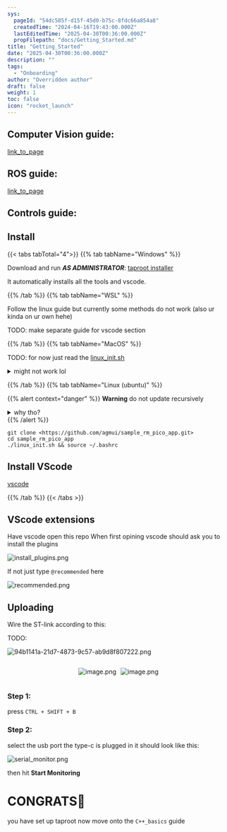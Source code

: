 ```yaml
---
sys:
  pageId: "54dc585f-d15f-45d0-b75c-8fdc66a854a8"
  createdTime: "2024-04-16T19:43:00.000Z"
  lastEditedTime: "2025-04-30T00:36:00.000Z"
  propFilepath: "docs/Getting_Started.md"
title: "Getting_Started"
date: "2025-04-30T00:36:00.000Z"
description: ""
tags:
  - "Onboarding"
author: "Overridden author"
draft: false
weight: 1
toc: false
icon: "rocket_launch"
---
```


## Computer Vision guide:

[link_to_page](86d45bc0-388b-4d26-8848-44f255f73d0e)

## ROS guide:

[link_to_page](3c76c1de-ec8f-46d6-8b0a-294005edc2d5)

## Controls guide:

## Install

{{< tabs tabTotal="4">}}
{{% tab tabName="Windows" %}}

Download and run _**AS ADMINISTRATOR**_: [taproot installer](https://github.com/Thornbots/TeachingFreshies/releases/tag/1.0)

It automatically installs all the tools and vscode.

{{% /tab %}}
{{% tab tabName="WSL" %}}

Follow the linux guide but currently some methods do not work (also ur kinda on ur own hehe)

TODO: make separate guide for vscode section

{{% /tab %}}
{{% tab tabName="MacOS" %}}

TODO: for now just read the [linux_init.sh](https://github.com/agmui/sample_rm_pico_app/blob/main/linux_init.sh)

<details>
<summary>might not work lol</summary>

`brew install libusb pkg-config`

Next install: [vscode](https://code.visualstudio.com/Download)

</details>

{{% /tab %}}
{{% tab tabName="Linux (ubuntu)" %}}

{{% alert context="danger" %}}
**Warning** do not update recursively
<details>
<summary>why tho?</summary>
There are some submodules that may go on for a while (like tinyusb) and I highly
recommend you don't need to get them.
If you want to see what submodules I update just look in `linux_init.sh`
</details>
{{% /alert %}}

```shell
git clone <https://github.com/agmui/sample_rm_pico_app.git>
cd sample_rm_pico_app
./linux_init.sh && source ~/.bashrc
```

## Install VScode

[vscode](https://code.visualstudio.com/Download)

{{% /tab %}}
{{< /tabs >}}

## VScode extensions

Have vscode open this repo
When first opining vscode should ask you to install the plugins

![install_plugins.png](https://prod-files-secure.s3.us-west-2.amazonaws.com/d518164a-d88e-44d1-a4ee-3adb3bd8bce0/89bd30f0-1825-4e77-867b-0a41ce370880/install_plugins.png?X-Amz-Algorithm=AWS4-HMAC-SHA256&X-Amz-Content-Sha256=UNSIGNED-PAYLOAD&X-Amz-Credential=ASIAZI2LB46643SSVKQN%2F20250614%2Fus-west-2%2Fs3%2Faws4_request&X-Amz-Date=20250614T070755Z&X-Amz-Expires=3600&X-Amz-Security-Token=IQoJb3JpZ2luX2VjED8aCXVzLXdlc3QtMiJHMEUCIASWU8mBb8Z1RJvlcHpY4aw7Q1%2FegKcqz0%2FB37CWinWDAiEA7wQbWsmjRki%2FQ%2BBcGjW6igaGEERCoEkULTvPPcg2mNoq%2FwMIKBAAGgw2Mzc0MjMxODM4MDUiDHbShFHFoYvPwOAnsCrcA5kwCFKLlVzLQmfpeQoW4Vd52k73Be%2B39J1oKL3gtI9FiXsQL%2BsNfTUhiF2xCCEUpdoy23JzmQK9GELOSOldrUCvv8N%2BVnhrPxRSQddwLf6RRzigiCTa1c4ij2AvnhZEO%2Fig5ULOCVykodUW4On7dpLd6GgHayPWgeLkliEKWjWhh9%2BBnRRvz6E1AOLiWNUsVT4mk5gwoipm3x9q1CFVqLGqxLdxvrLZPJwRNISfFuX98GHFCT6AKVz3xS0b%2BgXJp34U4kX5gVfZE73Od3cFYp1s2LgYzo0bFmbWMdOUNIxqWkQ3aAWX92QMPTaqu38jYrikH5BxWb9AQvmfYXnF7VosieHjxxGF7W4N223KxSNVnoBs83CdoSR7ZT%2F%2BW32RD62ULAkpAtlL80jwMe0b8IJypHMBCl0SBvMeEOvnlUFrTESTb8JPDnLew0%2Bl%2B20Euge5o%2FopL5bOgY6itnbqFMN0TaChd92DMnB3NreaIinX%2BF%2F4hb5a5XO5teAuSpD62nxvzwfkZmcWXMcTjzG7YnMx37p3wg4UtuulUuZcuBeUoeKWPLihb37f2T9ubD6rxrKZdeQZTbuej%2By1eYcA9XtZiZKkTTQYd0ZPP9%2B7GK4guIdYnh5f9b3Y%2B6GsMJK9tMIGOqUBzLoKKopW9LWEeeQGyi1ixy%2FQMTCJGKPRS%2FBuz4uFbdTzfJHqHMXXBCzmIBnGcSG9y1DEd%2F1HG%2FGEOEQY3bBDRcg8KPaFrxDEFQczquxjvqOs1oacJ22xZolPy77HsYLFO%2Bam2nVph7gWN2YCyCTH1gQwmaeav6yfnj0kzFnqYIxo0j%2BOOfU1w8mxCIwdLil1oRi3EIbCCocHNxH4gGg7nLiZW18z&X-Amz-Signature=553ef56655d86cba11b01ba3f94487a393c2ebdf893af17d10389b61e86ab590&X-Amz-SignedHeaders=host&x-amz-checksum-mode=ENABLED&x-id=GetObject)

If not just type `@recommended` here  

![recommended.png](https://prod-files-secure.s3.us-west-2.amazonaws.com/d518164a-d88e-44d1-a4ee-3adb3bd8bce0/61e661e9-5d85-4dfc-be0d-8d2097a5e793/recommended.png?X-Amz-Algorithm=AWS4-HMAC-SHA256&X-Amz-Content-Sha256=UNSIGNED-PAYLOAD&X-Amz-Credential=ASIAZI2LB46643SSVKQN%2F20250614%2Fus-west-2%2Fs3%2Faws4_request&X-Amz-Date=20250614T070755Z&X-Amz-Expires=3600&X-Amz-Security-Token=IQoJb3JpZ2luX2VjED8aCXVzLXdlc3QtMiJHMEUCIASWU8mBb8Z1RJvlcHpY4aw7Q1%2FegKcqz0%2FB37CWinWDAiEA7wQbWsmjRki%2FQ%2BBcGjW6igaGEERCoEkULTvPPcg2mNoq%2FwMIKBAAGgw2Mzc0MjMxODM4MDUiDHbShFHFoYvPwOAnsCrcA5kwCFKLlVzLQmfpeQoW4Vd52k73Be%2B39J1oKL3gtI9FiXsQL%2BsNfTUhiF2xCCEUpdoy23JzmQK9GELOSOldrUCvv8N%2BVnhrPxRSQddwLf6RRzigiCTa1c4ij2AvnhZEO%2Fig5ULOCVykodUW4On7dpLd6GgHayPWgeLkliEKWjWhh9%2BBnRRvz6E1AOLiWNUsVT4mk5gwoipm3x9q1CFVqLGqxLdxvrLZPJwRNISfFuX98GHFCT6AKVz3xS0b%2BgXJp34U4kX5gVfZE73Od3cFYp1s2LgYzo0bFmbWMdOUNIxqWkQ3aAWX92QMPTaqu38jYrikH5BxWb9AQvmfYXnF7VosieHjxxGF7W4N223KxSNVnoBs83CdoSR7ZT%2F%2BW32RD62ULAkpAtlL80jwMe0b8IJypHMBCl0SBvMeEOvnlUFrTESTb8JPDnLew0%2Bl%2B20Euge5o%2FopL5bOgY6itnbqFMN0TaChd92DMnB3NreaIinX%2BF%2F4hb5a5XO5teAuSpD62nxvzwfkZmcWXMcTjzG7YnMx37p3wg4UtuulUuZcuBeUoeKWPLihb37f2T9ubD6rxrKZdeQZTbuej%2By1eYcA9XtZiZKkTTQYd0ZPP9%2B7GK4guIdYnh5f9b3Y%2B6GsMJK9tMIGOqUBzLoKKopW9LWEeeQGyi1ixy%2FQMTCJGKPRS%2FBuz4uFbdTzfJHqHMXXBCzmIBnGcSG9y1DEd%2F1HG%2FGEOEQY3bBDRcg8KPaFrxDEFQczquxjvqOs1oacJ22xZolPy77HsYLFO%2Bam2nVph7gWN2YCyCTH1gQwmaeav6yfnj0kzFnqYIxo0j%2BOOfU1w8mxCIwdLil1oRi3EIbCCocHNxH4gGg7nLiZW18z&X-Amz-Signature=0908f6abd6820a0abb98b64833bc494ae9a68c158d6b15710ef44092ba312b95&X-Amz-SignedHeaders=host&x-amz-checksum-mode=ENABLED&x-id=GetObject)

## Uploading

Wire the ST-link according to this:

TODO:

![94b1141a-21d7-4873-9c57-ab9d8f807222.png](https://prod-files-secure.s3.us-west-2.amazonaws.com/d518164a-d88e-44d1-a4ee-3adb3bd8bce0/e5fad17d-ab82-4300-9f4c-505ab4b1202c/94b1141a-21d7-4873-9c57-ab9d8f807222.png?X-Amz-Algorithm=AWS4-HMAC-SHA256&X-Amz-Content-Sha256=UNSIGNED-PAYLOAD&X-Amz-Credential=ASIAZI2LB46643SSVKQN%2F20250614%2Fus-west-2%2Fs3%2Faws4_request&X-Amz-Date=20250614T070755Z&X-Amz-Expires=3600&X-Amz-Security-Token=IQoJb3JpZ2luX2VjED8aCXVzLXdlc3QtMiJHMEUCIASWU8mBb8Z1RJvlcHpY4aw7Q1%2FegKcqz0%2FB37CWinWDAiEA7wQbWsmjRki%2FQ%2BBcGjW6igaGEERCoEkULTvPPcg2mNoq%2FwMIKBAAGgw2Mzc0MjMxODM4MDUiDHbShFHFoYvPwOAnsCrcA5kwCFKLlVzLQmfpeQoW4Vd52k73Be%2B39J1oKL3gtI9FiXsQL%2BsNfTUhiF2xCCEUpdoy23JzmQK9GELOSOldrUCvv8N%2BVnhrPxRSQddwLf6RRzigiCTa1c4ij2AvnhZEO%2Fig5ULOCVykodUW4On7dpLd6GgHayPWgeLkliEKWjWhh9%2BBnRRvz6E1AOLiWNUsVT4mk5gwoipm3x9q1CFVqLGqxLdxvrLZPJwRNISfFuX98GHFCT6AKVz3xS0b%2BgXJp34U4kX5gVfZE73Od3cFYp1s2LgYzo0bFmbWMdOUNIxqWkQ3aAWX92QMPTaqu38jYrikH5BxWb9AQvmfYXnF7VosieHjxxGF7W4N223KxSNVnoBs83CdoSR7ZT%2F%2BW32RD62ULAkpAtlL80jwMe0b8IJypHMBCl0SBvMeEOvnlUFrTESTb8JPDnLew0%2Bl%2B20Euge5o%2FopL5bOgY6itnbqFMN0TaChd92DMnB3NreaIinX%2BF%2F4hb5a5XO5teAuSpD62nxvzwfkZmcWXMcTjzG7YnMx37p3wg4UtuulUuZcuBeUoeKWPLihb37f2T9ubD6rxrKZdeQZTbuej%2By1eYcA9XtZiZKkTTQYd0ZPP9%2B7GK4guIdYnh5f9b3Y%2B6GsMJK9tMIGOqUBzLoKKopW9LWEeeQGyi1ixy%2FQMTCJGKPRS%2FBuz4uFbdTzfJHqHMXXBCzmIBnGcSG9y1DEd%2F1HG%2FGEOEQY3bBDRcg8KPaFrxDEFQczquxjvqOs1oacJ22xZolPy77HsYLFO%2Bam2nVph7gWN2YCyCTH1gQwmaeav6yfnj0kzFnqYIxo0j%2BOOfU1w8mxCIwdLil1oRi3EIbCCocHNxH4gGg7nLiZW18z&X-Amz-Signature=440d931542627748396905e1b8262de77194d5a79e2dd047ad8838f9020bacf7&X-Amz-SignedHeaders=host&x-amz-checksum-mode=ENABLED&x-id=GetObject)

<div style="display: flex;flex-direction: row; column-gap:10px; max-width: 630px;justify-content: center;">
<div>

![image.png](https://prod-files-secure.s3.us-west-2.amazonaws.com/d518164a-d88e-44d1-a4ee-3adb3bd8bce0/210ecb78-1116-4d7b-b9b7-2292f66fa2c2/image.png?X-Amz-Algorithm=AWS4-HMAC-SHA256&X-Amz-Content-Sha256=UNSIGNED-PAYLOAD&X-Amz-Credential=ASIAZI2LB4666G5WC574%2F20250614%2Fus-west-2%2Fs3%2Faws4_request&X-Amz-Date=20250614T070756Z&X-Amz-Expires=3600&X-Amz-Security-Token=IQoJb3JpZ2luX2VjED8aCXVzLXdlc3QtMiJIMEYCIQDoynHFS5lwBPvTmgfERZ2jwNXgjuw11T5q%2BuGJ2o8giwIhAOw0ho0V5wvfB4Rl5kW3GbssOppWSgT%2BJ2c486Y%2FHiLMKv8DCCgQABoMNjM3NDIzMTgzODA1IgzqtrT%2BcYMCiQzJjLkq3AM2ZO%2FSNHxHKEwRlrTFQZ0WJa%2FbsEmWZabrLKP0rFi5rM0%2Fsdf7MubR41iODMrcUjsgGE8JOfvPbMkDgDglclZ7JG6VSnlokMqtN6BWNpSdxhAeqjgjbI5rceBRNSmb9bEXyMVJ9Y3wUQzhLD8UBF2BqUjcllMgYj2GiSBLucLaq6LQYOO4GYuWTQXdYo%2F3313RucUHo%2BMC2V13wlRwGBjQxPxyKoIk%2BtXwE5Dg45O2VoxxksaVcypyTL8nZSWbG79nprCY%2Fhf62w2wfNMHkRSKJAb0cvSnmHxOnm%2FXFCoDNZV3ExRJ%2Fd0Db%2FBpIQCo%2FGxSMsuEaxIi4kQN%2BYmIQX%2BcqIdtt22U72PgN3feWxz1YdQcOKmj%2F%2FEt%2BBF9ByUEOQIEag56I7nHXPfci3NUFx62aEOZZoO2KO6m%2FE%2BE9hHfQgyJscUxX5NRN60TvytyV8QQXubfH8V8PMvxBo1nubsYbfz3uoENaGYy9QXIlYEDaUnrltrG7oCmISTHeqG%2F1C45tQ53doPyPwLBs423PDjYihgE2ifRvHBZKRR6vZbHouOoHPbrlIUry2W%2BXkCGs%2BR5SmXeRebWfRb%2Bk259OVEHG%2FZRKBVmGhGQq%2BM07Hj235m4y7f6jbqjuoyL0jDQvLTCBjqkAa%2BJcvg7A0fvUH3%2FxvwL17z%2F0w65FDHFfDmEfkYsSJVymDRQQmcyUunghorv3JStFF0bXDUyEccMnQHI3ClVxbCLafT4HD%2Fxm2aykf%2BtwjxeiCJ5zB2Llmv6HsI6jG6%2FUU50I36ZMqbqi%2FTW8UhFH3JzCrb5Z%2FnQljv2T91mYGokGbvXuCl6bdA90JUHXtElbvIyPnJmLFW215IjqBKHHxrEJKc1&X-Amz-Signature=67151554738042b4f1fb23cad161cd279da5cbc7171b5f05f45ff77056f83ef6&X-Amz-SignedHeaders=host&x-amz-checksum-mode=ENABLED&x-id=GetObject)

</div>
<div>

![image.png](https://prod-files-secure.s3.us-west-2.amazonaws.com/d518164a-d88e-44d1-a4ee-3adb3bd8bce0/33a0fd0f-8ca6-4a86-8e09-26e95ded1fff/image.png?X-Amz-Algorithm=AWS4-HMAC-SHA256&X-Amz-Content-Sha256=UNSIGNED-PAYLOAD&X-Amz-Credential=ASIAZI2LB46634WZET5W%2F20250614%2Fus-west-2%2Fs3%2Faws4_request&X-Amz-Date=20250614T070759Z&X-Amz-Expires=3600&X-Amz-Security-Token=IQoJb3JpZ2luX2VjED8aCXVzLXdlc3QtMiJIMEYCIQDPoimh1oFx2xi3TytAJHJBj%2FFfz%2FfL9QH%2FzRVRPHhB1QIhAPJHKCfZJrOCNEAwsH%2FJU7pHReuHe9%2FU4JUniMUO4%2BQhKv8DCCgQABoMNjM3NDIzMTgzODA1IgxwvzC9ph3eZfc4tBkq3APp%2FVdCzWOcfSn8hQNWuQ3m1pQPFTC7qPKWYU97m7Nbg2xjL%2FHprE1cxiVfjaMneG18H7zhMKdsSwylLdPazHIcPvcGiYcGFK68UYgkhcCYheBKGvOG845rrrgx12ywOktAAxdFY6BMsddPWKQYnX8QXEbr8VdQTm74MzFqLQwFzbBkJGuMdwTc03loQjyX3NgSX5CXI9KXG6OB37pgFwIgK84PbU7ieSXI3T3672K41WW8Cw95cQz9Vr84nDsu3M6bcwzWhxDzTXGtcE8ugIthDAD0GUWyUMM%2BBSgb9ObMw24Uh4Q6pVZgKM8xrPWNv3pwQi2T0gc4nWlSQJYmQo%2F9cKnjOU61dgiIq9lewRimEbeE6f30i9fGPV2UBvKJA%2BXLL9GWeCQS38ZgP%2FYlTY%2BaCd%2Fkss%2FOjQ1lW9vpPliM4vurE54%2BDs7uDB6lIf%2FTXBXDZ%2BKHCfLlfp42IAdEeFArseeERBx48tsrOq%2FO1%2B4ogeKao7sEWDnpMoVOCJKSEZji9%2BrAM7vV1hK6qqdP%2Fq39PoxCj5qUcMofHR5o1Ie6z1hfCnKetaaWcQ1x9OYKt%2FHspxModhdT1tl9gYp115qqsPnXKmom5iQ1XElitxJn8rKBDWo7SEl6e6HxcjCBvLTCBjqkAcWjdQkNmtuJxCA4URlD5%2FpPBC1j%2ByEqlLYq%2FyoLLjbD%2Fe2fSTEDLX1sSTMx9vmlTHPA3LYyUmhmLdctiINinfzU8%2BDL6q4ieXTMWvoWvsUUmq5L8iUsypBzRe%2Fm2Jqgga0adOSmUKfSSuWi9H5dnOrc1MYP9wSMj78b4VrAWryDCGX73WBQpYT2dm5l1pbmYFeqyBb94Lywm%2Btpbmu8GeqX1bHP&X-Amz-Signature=2a508b0fd7c497591fbf7c2df6b995a1770692ae3e3a092341d8ac8a550e31b1&X-Amz-SignedHeaders=host&x-amz-checksum-mode=ENABLED&x-id=GetObject)

</div>
</div>

### Step 1:

press `CTRL + SHIFT + B`

### Step 2:

select the usb port the type-c is plugged in it should look like this:

![serial_monitor.png](https://prod-files-secure.s3.us-west-2.amazonaws.com/d518164a-d88e-44d1-a4ee-3adb3bd8bce0/f03f4774-05d4-4393-b6a0-d5efb6d315ab/serial_monitor.png?X-Amz-Algorithm=AWS4-HMAC-SHA256&X-Amz-Content-Sha256=UNSIGNED-PAYLOAD&X-Amz-Credential=ASIAZI2LB46643SSVKQN%2F20250614%2Fus-west-2%2Fs3%2Faws4_request&X-Amz-Date=20250614T070755Z&X-Amz-Expires=3600&X-Amz-Security-Token=IQoJb3JpZ2luX2VjED8aCXVzLXdlc3QtMiJHMEUCIASWU8mBb8Z1RJvlcHpY4aw7Q1%2FegKcqz0%2FB37CWinWDAiEA7wQbWsmjRki%2FQ%2BBcGjW6igaGEERCoEkULTvPPcg2mNoq%2FwMIKBAAGgw2Mzc0MjMxODM4MDUiDHbShFHFoYvPwOAnsCrcA5kwCFKLlVzLQmfpeQoW4Vd52k73Be%2B39J1oKL3gtI9FiXsQL%2BsNfTUhiF2xCCEUpdoy23JzmQK9GELOSOldrUCvv8N%2BVnhrPxRSQddwLf6RRzigiCTa1c4ij2AvnhZEO%2Fig5ULOCVykodUW4On7dpLd6GgHayPWgeLkliEKWjWhh9%2BBnRRvz6E1AOLiWNUsVT4mk5gwoipm3x9q1CFVqLGqxLdxvrLZPJwRNISfFuX98GHFCT6AKVz3xS0b%2BgXJp34U4kX5gVfZE73Od3cFYp1s2LgYzo0bFmbWMdOUNIxqWkQ3aAWX92QMPTaqu38jYrikH5BxWb9AQvmfYXnF7VosieHjxxGF7W4N223KxSNVnoBs83CdoSR7ZT%2F%2BW32RD62ULAkpAtlL80jwMe0b8IJypHMBCl0SBvMeEOvnlUFrTESTb8JPDnLew0%2Bl%2B20Euge5o%2FopL5bOgY6itnbqFMN0TaChd92DMnB3NreaIinX%2BF%2F4hb5a5XO5teAuSpD62nxvzwfkZmcWXMcTjzG7YnMx37p3wg4UtuulUuZcuBeUoeKWPLihb37f2T9ubD6rxrKZdeQZTbuej%2By1eYcA9XtZiZKkTTQYd0ZPP9%2B7GK4guIdYnh5f9b3Y%2B6GsMJK9tMIGOqUBzLoKKopW9LWEeeQGyi1ixy%2FQMTCJGKPRS%2FBuz4uFbdTzfJHqHMXXBCzmIBnGcSG9y1DEd%2F1HG%2FGEOEQY3bBDRcg8KPaFrxDEFQczquxjvqOs1oacJ22xZolPy77HsYLFO%2Bam2nVph7gWN2YCyCTH1gQwmaeav6yfnj0kzFnqYIxo0j%2BOOfU1w8mxCIwdLil1oRi3EIbCCocHNxH4gGg7nLiZW18z&X-Amz-Signature=1ada33f40891dce1245cb8c4839acd4fba42dadb22cd882e313a918274fcde13&X-Amz-SignedHeaders=host&x-amz-checksum-mode=ENABLED&x-id=GetObject)

then hit **Start Monitoring**

# CONGRATS🎉

you have set up taproot now move onto the `C++_basics` guide
